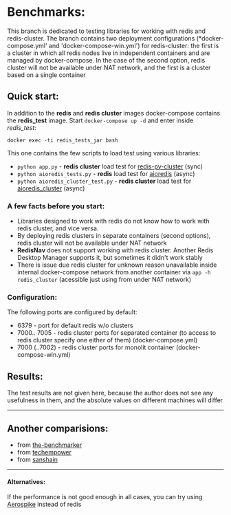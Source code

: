 # Benchmarks: 

This branch is dedicated to testing libraries for working with redis and redis-cluster. The branch contains two deployment configurations (*docker-compose.yml' and 'docker-compose-win.yml') for redis-cluster: the first is a cluster in which all redis nodes live in independent containers and are managed by docker-compose. In the case of the second option, redis cluster will not be available under NAT network, and the first is a cluster based on a single container

## Quick start:

In addition to the **redis** and **redis cluster** images docker-compose contains the **redis_test** image. Start `docker-compose up -d` and enter inside *redis_test*:

```
docker exec -ti redis_tests_jar bash
```

This one contains the few scripts to load test using various libraries:

- `python app.py` - **redis cluster** load test for [redis-py-cluster](https://pypi.org/project/redis-py-cluster/) (sync)
- `python aioredis_tests.py` - **redis** load test for [aioredis](https://pypi.org/project/aioredis/) (async)
- `python aioredis_cluster_test.py` - **redis cluster** load test for [aioredis_cluster](https://pypi.org/project/aioredis-cluster/) (async)

### A few facts before you start:

- Libraries designed to work with redis do not know how to work with redis cluster, and vice versa.
- By deploying redis clusters in separate containers (second options), redis cluster will not be available under NAT network 
- **RedisNav** does not support working with redis cluster. Another Redis Desktop Manager supports it, but sometimes it didn't work stably
- There is issue due redis cluster for unknown reason unavailable inside internal docker-compose network from another container via `app -h redis_cluster` (acessible just using from under NAT network)

### Configuration:

The following ports are configured by default:

- 6379 - port for default redis w/o clusters
- 7000.. 7005 - redis cluster ports for separated container (to access to redis cluster specify one either of them) (docker-compose.yml)
- 7000 (..7002) - redis cluster ports for monolit container (docker-compose-win.yml)


## Results: 

The test results are not given here, because the author does not see any usefulness in them, and the absolute values on different machines will differ


---- 

## Another comparisions:

- from [the-benchmarker](https://github.com/the-benchmarker/web-frameworks)
- from [techempower](https://www.techempower.com/benchmarks/)
- from [sanshain](https://github.com/Sanshain/web_benchmarks)


---- 

#### Alternatives:

If the performance is not good enough in all cases, you can try using [Aerospike](https://aerospike-python-client.readthedocs.io/en/latest/aerospike.html) instead of redis
